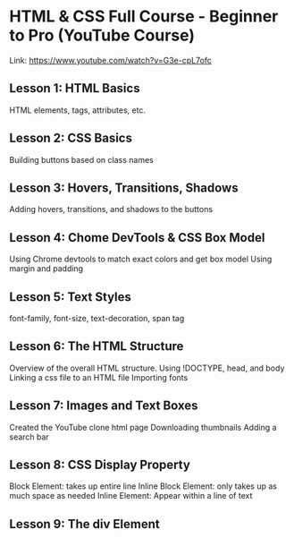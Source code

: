 # HTML & CSS Full Course - Beginner to Pro (YouTube Course)

Link: https://www.youtube.com/watch?v=G3e-cpL7ofc

## Lesson 1: HTML Basics

HTML elements, tags, attributes, etc.

## Lesson 2: CSS Basics

Building buttons based on class names

## Lesson 3: Hovers, Transitions, Shadows

Adding hovers, transitions, and shadows to the buttons

## Lesson 4: Chome DevTools & CSS Box Model

Using Chrome devtools to match exact colors and get box model
Using margin and padding

## Lesson 5: Text Styles

font-family, font-size, text-decoration, span tag

## Lesson 6: The HTML Structure

Overview of the overall HTML structure. Using !DOCTYPE, head, and body
Linking a css file to an HTML file
Importing fonts

## Lesson 7: Images and Text Boxes

Created the YouTube clone html page
Downloading thumbnails
Adding a search bar

## Lesson 8: CSS Display Property

Block Element: takes up entire line
Inline Block Element: only takes up as much space as needed
Inline Element: Appear within a line of text

## Lesson 9: The div Element
